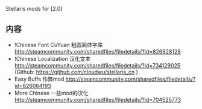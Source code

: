 Stellaris mods for [2.0]

## 内容

* !Chinese Font CuYuan 粗圆简体字库 http://steamcommunity.com/sharedfiles/filedetails/?id=826928128
* !Chinese Localization 汉化文本 http://steamcommunity.com/sharedfiles/filedetails/?id=734129025 (Github: https://github.com/cloudwu/stellaris_cn )
* Easy Buffs 作弊mod http://steamcommunity.com/sharedfiles/filedetails/?id=826064193
* More Chinese 一些mod的汉化 http://steamcommunity.com/sharedfiles/filedetails/?id=704525773